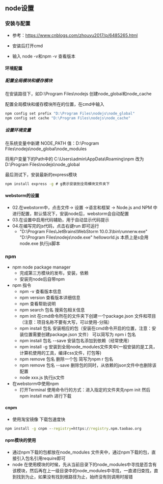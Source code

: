 ## node设置

### 安装与配置

- 参考：https://www.cnblogs.com/zhouyu2017/p/6485265.html

- 安装后打开cmd

- 输入 node -v和npm -v 查看版本

#### 环境配置

##### 配置全局模块和缓存模块

在安装路径下，如D:\Program Files\nodejs 创建node_global和node_cache

配置全局模块和缓存模块所在的位置，在cmd中输入

```cmd
npm config set prefix "D:\Program Files\nodejs\node_global"
npm config set cache "D:\Program Files\nodejs\node_cache"
```

##### 设置环境变量

在系统变量中新建 NODE_PATH 值：D:\Program Files\nodejs\node_global\node_modules

将用户变量下的Path中的 C:\Users\admin\AppData\Roaming\npm 改为D:\Program Files\nodejs\node_global

最后测试下，安装最新的express模块

```cmd
npm install express -g # g表示安装到全局模块文件夹下
```




#### webstorm的设置

- 02.在webstorm中，点击文件-> 设置 ->语言和框架 -> Node.js and NPM 中进行配置，默认情况下，安装node后，webstorm会自动配置
- 03.在设置中启用代码辅助，用于自动显示代码提示
- 04.在编写完的js代码，点击右键run 即可运行
  - "D:\Program Files\JetBrains\WebStorm 10.0.3\bin\runnerw.exe" "D:\Program Files\nodejs\node.exe" helloworld.js 本质上是s会用node.exe 执行js脚本

### npm

- npm node package manager
  - 完成第三方模块的发布，安装，依赖
  - 安装完node后自带npm
- npm 指令
  - npm -v 查看版本信息
  - npm version 查看版本详细信息
  - npm 查看帮助说明
  - npm search 包名 搜索包相关信息
  - npm init 在cmd命令所在的文件夹下创建一个package.json 文件和项目（注意：项目名称不要有大写，可以使用-分隔）
  - npm install 包名 安装相应的包（安装在cmd命令开启的位置，注意：安装位置需要创建package.json 文件） 可以简写为 npm i 包名
  - npm install 包名 --save 安装包名添加到依赖（经常使用）
  - npm install -g 安装到全局node_modules文件夹中(一般安装的是工具，计算机使用的工具，编译css文件，打包等)
  - npm remove 包名 删除一个包 简写为npm r 包名
  - npm remove 包名 --save 删除包的同时，从依赖的json文件中也删除该配置
  - node xxx.js 执行js文件
- 在webstorm中使用npm
  - 打开Terminal 使用命令行的方式：进入指定的文件夹先npm init 然后 npm install math 进行下载

#### cnpm

- 使用淘宝镜像 下载包速度快



```cmd
npm install -g cnpm --registry=https://registry.npm.taobao.org
```

#### npm模块的使用

- 通过npm下载的包都放在node_modules 文件夹中，通过npm下载的包，直接引入包名引用require即可
- node 在使用模块的时候，先从当前目录下的node_modules中寻找是否含有该模块，然后再在上一级目录中的node_modules中寻找，一直递归查找，直到找到为止，如果没有找到根路径为止，始终没有则调用时报错